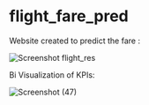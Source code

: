 # flight_fare_pred

Website created to predict the fare :

![Screenshot flight_res](https://github.com/anuj1506/flight_fare_pred/assets/67199995/7b30ce76-299a-4707-8bc1-6767e65f7fc1)


Bi Visualization of KPIs: 

![Screenshot (47)](https://github.com/anuj1506/flight_fare_pred/assets/67199995/d1d22195-1de4-4ec9-bf22-a5a764c41640)
